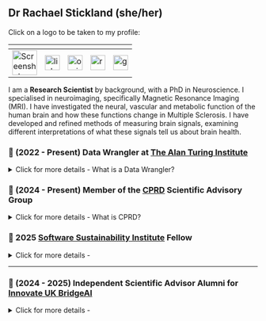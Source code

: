 ## Dr Rachael Stickland (she/her)

Click on a logo to be taken to my profile:  

| <!-- -->  | <!-- -->  | <!-- -->  | <!-- -->  | <!-- -->  |
| -------- | ------- |------- |------- | -------- |
[<img height="50" alt="Screenshot 2025-01-29 at 12 21 36" src="https://github.com/user-attachments/assets/d0652837-9c6a-4238-a803-2971193e0be8" alt="The Alan Turing Institute logo">](https://www.turing.ac.uk/people/researchers/rachael-stickland) | [<img height="30" src="https://github.com/RayStick/RayStick/assets/50215726/78a68437-0b09-4a96-b4ab-d78dc9676869" alt="linkedin logo">](https://www.linkedin.com/in/rstickland-phd) | [<img height="30" src="https://github.com/RayStick/RayStick/assets/50215726/706abccc-70d5-483b-b906-1750072c61d9" alt="orcid logo">](https://orcid.org/0000-0003-3398-4272) | [<img height="30" src="https://github.com/RayStick/RayStick/assets/50215726/bce19902-dbee-40d9-b7fe-57cfeee3d305" alt="researchgate logo">](https://www.researchgate.net/profile/Rachael-Stickland) | [<img height="30" src="https://github.com/RayStick/RayStick/assets/50215726/68d77b87-e430-4ee9-bc65-f4a486a43668" alt="googlescholar logo">](https://scholar.google.com/citations?user=r7BTR4cAAAAJ&hl=en)  |

I am a **Research Scientist** by background, with a PhD in Neuroscience. I specialised in neuroimaging, specifically Magnetic Resonance Imaging (MRI). I have investigated the neural, vascular and metabolic function of the human brain and how these functions change in Multiple Sclerosis.  I have developed and refined methods of measuring brain signals, examining different interpretations of what these signals tell us about brain health.

### 🧠 (2022 - Present) Data Wrangler at [The Alan Turing Institute](https://www.turing.ac.uk/people/researchers/rachael-stickland) 
<details>
  <summary>Click for more details - What is a Data Wrangler?</summary> 
  <br />

Data Wranglers can be viewed as a specialised type of data scientist, primarily working in the space between data generators and data analysts. Read a description from The Turing Way book: https://the-turing-way.netlify.app/collaboration/research-infrastructure-roles/data-wrangler.html. 

The research projects I work on use large population health databases (often electronic health records derived from primary care data). This data rarely comes **AI-ready** or **research-ready**. I create re-usable, accessible and efficient analytical workflows to help prepare data for specific use cases. 

</details>

### 🧠 (2024 - Present) Member of the [CPRD](https://www.cprd.com/) Scientific Advisory Group 

<details>
  <summary>Click for more details - What is CPRD? </summary> 
  <br />

*"Clinical Practice Research Datalink (CPRD) is a real-world research service supporting retrospective and prospective public health and clinical studies."* See: https://www.cprd.com/

The role of the Scientific Advisory Group is to provide advice to the Medicines and Healthcare products Regulatory Agency (MHRA) on the overall scientific direction and strategic priorities for its Clinical Practice Research Datalink (CPRD) service. 

</details>

### 🧠 2025 [Software Sustainability Institute](https://www.software.ac.uk/fellowship-programme/rachael-stickland) Fellow

<details>
  <summary>Click for more details - </summary> 
  <br />

Coming soon

</details>

---

### 🧠  (2024 - 2025) Independent Scientific Advisor Alumni for [Innovate UK BridgeAI](https://iuk.ktn-uk.org/programme/bridgeai/)

<details>
  <summary>Click for more details - </summary> 
  <br />

Coming soon

</details>
  


